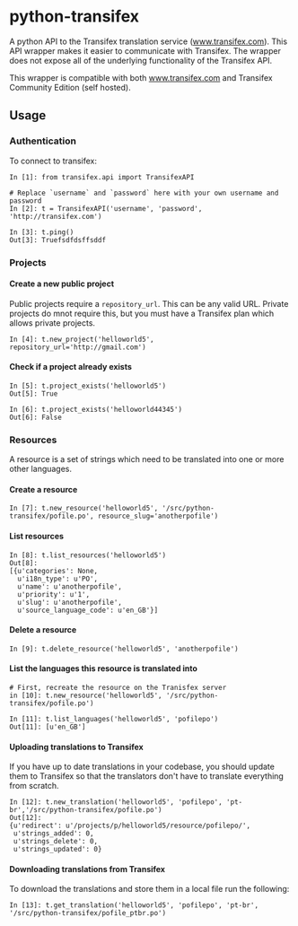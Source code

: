 # python-transifex
A python API to the Transifex translation service (www.transifex.com). This API wrapper makes it easier to communicate with Transifex. The wrapper does not expose all of the underlying functionality of the Transifex API.

This wrapper is compatible with both www.transifex.com and Transifex Community Edition (self hosted).

## Usage

### Authentication
To connect to transifex:

    In [1]: from transifex.api import TransifexAPI
    
    # Replace `username` and `password` here with your own username and password
    In [2]: t = TransifexAPI('username', 'password', 'http://transifex.com')
    
    In [3]: t.ping()
    Out[3]: Truefsdfdsffsddf

### Projects
#### Create a new public project
Public projects require a `repository_url`. This can be any valid URL. 
Private projects do mnot require this, but you must have a Transifex plan 
which allows private projects.

    In [4]: t.new_project('helloworld5', repository_url='http://gmail.com')
    
#### Check if a project already exists

    In [5]: t.project_exists('helloworld5')
    Out[5]: True
    
    In [6]: t.project_exists('helloworld44345')
    Out[6]: False

### Resources
A resource is a set of strings which need to be translated into one or more 
other languages.

#### Create a resource

    In [7]: t.new_resource('helloworld5', '/src/python-transifex/pofile.po', resource_slug='anotherpofile')
    
#### List resources

    In [8]: t.list_resources('helloworld5')
    Out[8]: 
    [{u'categories': None,
      u'i18n_type': u'PO',
      u'name': u'anotherpofile',
      u'priority': u'1',
      u'slug': u'anotherpofile',
      u'source_language_code': u'en_GB'}]


#### Delete a resource

    In [9]: t.delete_resource('helloworld5', 'anotherpofile')
    

#### List the languages this resource is translated into

    # First, recreate the resource on the Tranisfex server
    in [10]: t.new_resource('helloworld5', '/src/python-transifex/pofile.po')
    
    In [11]: t.list_languages('helloworld5', 'pofilepo')
    Out[11]: [u'en_GB']


#### Uploading translations to Transifex
If you have up to date translations in your codebase, you should update them to 
Transifex so that the translators don't have to translate everything from 
scratch.

    In [12]: t.new_translation('helloworld5', 'pofilepo', 'pt-br','/src/python-transifex/pofile.po')
    Out[12]: 
    {u'redirect': u'/projects/p/helloworld5/resource/pofilepo/',
     u'strings_added': 0,
     u'strings_delete': 0,
     u'strings_updated': 0}


#### Downloading translations from Transifex
To download the translations and store them in a local file run the following:

    In [13]: t.get_translation('helloworld5', 'pofilepo', 'pt-br', '/src/python-transifex/pofile_ptbr.po')
